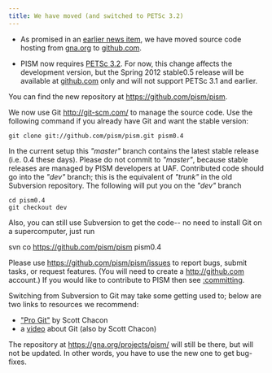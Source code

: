 ```yaml
---
title: We have moved (and switched to PETSc 3.2)
---
```


* As promised in an [earlier news item](news:r2000_and_moving), we have moved source code hosting from [gna.org](https://gna.org/projects/pism/) to [github.com](https://github.com/pism/pism).

* PISM now requires [PETSc 3.2](http://www.mcs.anl.gov/petsc/petsc-as/). For now, this change affects the development version, but the Spring 2012 stable0.5 release will be available at [github.com](https://github.com/pism/pism) only and will not support PETSc 3.1 and earlier.

You can find the new repository at <https://github.com/pism/pism>.

We now use Git <http://git-scm.com/> to manage the source code. Use the
following command if you already have Git and want the stable version:

    git clone git://github.com/pism/pism.git pism0.4

In the current setup this *"master"* branch contains the latest stable
release (i.e. 0.4 these days). Please do not commit to *"master"*,
because stable releases are managed by PISM developers at UAF.
Contributed code should go into the *"dev"* branch; this is the
equivalent of *"trunk"* in the old Subversion repository. The
following will put you on the *"dev"* branch

    cd pism0.4
    git checkout dev

Also, you can still use Subversion to get the code-- no need to install
Git on a supercomputer, just run

 svn co https://github.com/pism/pism pism0.4

Please use <https://github.com/pism/pism/issues> to report bugs, submit
tasks, or request features. (You will need to create a
<http://github.com> account.) If you would like to contribute to PISM
then see [:committing](:committing).

Switching from Subversion to Git may take some getting used to; below
are two links to resources we recommend:

* ["Pro Git"](http://progit.org/book/) by Scott Chacon
* a [video](http://www.youtube.com/watch?v=ZDR433b0HJY) about Git (also by Scott Chacon)

The repository at <https://gna.org/projects/pism/> will still be there,
but will not be updated. In other words, you have to use the new one to
get bug-fixes.

